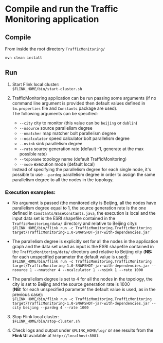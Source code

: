 # Compile and run the Traffic Monitoring application

## Compile
From inside the root directory `TrafficMonitoring/`

`mvn clean install`

## Run
1. Start Flink local cluster: <br> `$FLINK_HOME/bin/start-cluster.sh`

2. TrafficMonitoring application can be run passing some arguments (if no command line argument is provided then default values defined in `tm.properties` file and `Constants` package are used). <br> The following arguments can be specified:<ul><li>`--city` city to monitor (this value can be `beijing` or `dublin`)</li><li>`--nsource` source parallelism degree</li><li>`--nmatcher` map matcher bolt parallelism degree</li><li>`--ncalculator` speed calculator bolt parallelism degree</li><li>`--nsink` sink parallelism degree</li><li>`--rate` source generation rate (default -1, generate at the max possible rate)</li><li>`--toponame` topology name (default TrafficMonitoring)</li><li>`--mode` execution mode (default local)</li></ul> Instead of specifying the parallelism degree for each single node, it's possible to use `--pardeg` parallelism degree in order to assign the same parallelism degree to all the nodes in the topology.

### Execution examples:
* No argument is passed (the monitored city is Beijing, all the nodes have parallelism degree equal to 1, the source generation rate is the one defined in `Constants/BaseConstants.java`, the execution is local and the input data set is the ESRI shapefile contained in the `TrafficMonitoring/data/` directory and relative to Beijing city): <br> `$FLINK_HOME/bin/flink run -c TrafficMonitoring.TrafficMonitoring target/TrafficMonitoring-1.0-SNAPSHOT-jar-with-dependencies.jar`

* The parallelism degree is explicitly set for all the nodes in the application graph and the data set used as input is the ESRI shapefile contained in the `TrafficMonitoring/data/` directory and relative to Beijing city (<b>NB:</b> for each unspecified parameter the default value is used): <br> `$FLINK_HOME/bin/flink run -c TrafficMonitoring.TrafficMonitoring target/TrafficMonitoring-1.0-SNAPSHOT-jar-with-dependencies.jar --nsource 1 --nmatcher 4 --ncalculator 1 --nsink 1 --rate 1000`

* The parallelism degree is set to 4 for all the nodes in the topology, the city is set to Beijing and the source generation rate is 1000 <br> (<b>NB:</b> for each unspecified parameter the default value is used, as in the previous case): <br> `$FLINK_HOME/bin/flink run -c TrafficMonitoring.TrafficMonitoring target/TrafficMonitoring-1.0-SNAPSHOT-jar-with-dependencies.jar --city beijing --pardeg 4 --rate 1000`

3. Stop Flink local cluster: <br> `$FLINK_HOME/bin/stop-cluster.sh`

4. Check logs and output under `$FLINK_HOME/log/` or see results from the <b>Flink UI</b> available at `http://localhost:8081`.